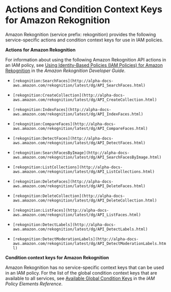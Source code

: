 # Actions and Condition Context Keys for Amazon Rekognition<a name="list_rekognition"></a>

Amazon Rekognition \(service prefix: rekognition\) provides the following service\-specific actions and condition context keys for use in IAM policies\.

**Actions for Amazon Rekognition**

For information about using the following Amazon Rekognition API actions in an IAM policy, see [Using Identity\-Based Policies \(IAM Policies\) for Amazon Rekognition](http://alpha-docs-aws.amazon.com/rekognition/latest/dg//using-identity-based-policies.html) in the *Amazon Rekognition Developer Guide*\.

+ `[rekognition:SearchFaces](http://alpha-docs-aws.amazon.com/rekognition/latest/dg/API_SearchFaces.html)`

+ `[rekognition:CreateCollection](http://alpha-docs-aws.amazon.com/rekognition/latest/dg/API_CreateCollection.html)`

+ `[rekognition:IndexFaces](http://alpha-docs-aws.amazon.com/rekognition/latest/dg/API_IndexFaces.html)`

+ `[rekognition:CompareFaces](http://alpha-docs-aws.amazon.com/rekognition/latest/dg/API_CompareFaces.html)`

+ `[rekognition:DetectFaces](http://alpha-docs-aws.amazon.com/rekognition/latest/dg/API_DetectFaces.html)`

+ `[rekognition:SearchFacesByImage](http://alpha-docs-aws.amazon.com/rekognition/latest/dg/API_SearchFacesByImage.html)`

+ `[rekognition:ListCollections](http://alpha-docs-aws.amazon.com/rekognition/latest/dg/API_ListCollections.html)`

+ `[rekognition:DeleteFaces](http://alpha-docs-aws.amazon.com/rekognition/latest/dg/API_DeleteFaces.html)`

+ `[rekognition:DeleteCollection](http://alpha-docs-aws.amazon.com/rekognition/latest/dg/API_DeleteCollection.html)`

+ `[rekognition:ListFaces](http://alpha-docs-aws.amazon.com/rekognition/latest/dg/API_ListFaces.html)`

+ `[rekognition:DetectLabels](http://alpha-docs-aws.amazon.com/rekognition/latest/dg/API_DetectLabels.html)`

+ `[rekognition:DetectModerationLabels](http://alpha-docs-aws.amazon.com/rekognition/latest/dg/API_DetectModerationLabels.html)`

**Condition context keys for Amazon Rekognition**

Amazon Rekognition has no service\-specific context keys that can be used in an IAM policy\. For the list of the global condition context keys that are available to all services, see [Available Global Condition Keys](reference_policies_condition-keys.md#AvailableKeys) in the *IAM Policy Elements Reference*\.